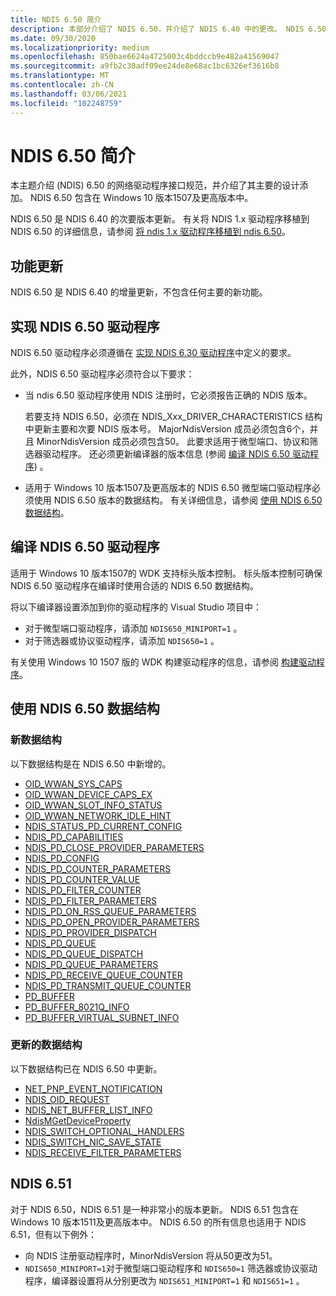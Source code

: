 ```yaml
---
title: NDIS 6.50 简介
description: 本部分介绍了 NDIS 6.50，并介绍了 NDIS 6.40 中的更改。 NDIS 6.50 包含在 Windows 10 版本1507及更高版本中。
ms.date: 09/30/2020
ms.localizationpriority: medium
ms.openlocfilehash: 850bae6624a4725003c4bddccb9e482a41569047
ms.sourcegitcommit: a9fb2c30adf09ee24de8e68ac1bc6326ef3616b8
ms.translationtype: MT
ms.contentlocale: zh-CN
ms.lasthandoff: 03/06/2021
ms.locfileid: "102248759"
---
```

# <a name="introduction-to-ndis-650"></a>NDIS 6.50 简介

本主题介绍 (NDIS) 6.50 的网络驱动程序接口规范，并介绍了其主要的设计添加。 NDIS 6.50 包含在 Windows 10 版本1507及更高版本中。

NDIS 6.50 是 NDIS 6.40 的次要版本更新。 有关将 NDIS 1.x 驱动程序移植到 NDIS 6.50 的详细信息，请参阅 [将 ndis 1.x 驱动程序移植到 ndis 6.50](porting-ndis-6-x-drivers-to-ndis-6-50.md)。

## <a name="feature-updates"></a>功能更新

NDIS 6.50 是 NDIS 6.40 的增量更新，不包含任何主要的新功能。

## <a name="implementing-an-ndis-650-driver"></a>实现 NDIS 6.50 驱动程序

NDIS 6.50 驱动程序必须遵循在 [实现 NDIS 6.30 驱动程序](implementing-an-ndis-6-30-driver.md)中定义的要求。

此外，NDIS 6.50 驱动程序必须符合以下要求：

- 当 ndis 6.50 驱动程序使用 NDIS 注册时，它必须报告正确的 NDIS 版本。
   
   若要支持 NDIS 6.50，必须在 NDIS_Xxx_DRIVER_CHARACTERISTICS 结构中更新主要和次要 NDIS 版本号。 MajorNdisVersion 成员必须包含6个，并且 MinorNdisVersion 成员必须包含50。 此要求适用于微型端口、协议和筛选器驱动程序。 还必须更新编译器的版本信息 (参阅 [编译 NDIS 6.50 驱动程序](#compiling-an-ndis-650-driver)) 。

- 适用于 Windows 10 版本1507及更高版本的 NDIS 6.50 微型端口驱动程序必须使用 NDIS 6.50 版本的数据结构。 有关详细信息，请参阅 [使用 NDIS 6.50 数据结构](#using-ndis-650-data-structures)。

## <a name="compiling-an-ndis-650-driver"></a>编译 NDIS 6.50 驱动程序

适用于 Windows 10 版本1507的 WDK 支持标头版本控制。 标头版本控制可确保 NDIS 6.50 驱动程序在编译时使用合适的 NDIS 6.50 数据结构。

将以下编译器设置添加到你的驱动程序的 Visual Studio 项目中：

- 对于微型端口驱动程序，请添加 ```NDIS650_MINIPORT=1``` 。
- 对于筛选器或协议驱动程序，请添加 ```NDIS650=1``` 。

有关使用 Windows 10 1507 版的 WDK 构建驱动程序的信息，请参阅 [构建驱动程序](../develop/building-a-driver.md)。

## <a name="using-ndis-650-data-structures"></a>使用 NDIS 6.50 数据结构

### <a name="new-data-structures"></a>新数据结构

以下数据结构是在 NDIS 6.50 中新增的。

- [OID_WWAN_SYS_CAPS](./oid-wwan-sys-caps.md)
- [OID_WWAN_DEVICE_CAPS_EX](./oid-wwan-device-caps-ex.md)
- [OID_WWAN_SLOT_INFO_STATUS](./oid-wwan-slot-info-status.md)
- [OID_WWAN_NETWORK_IDLE_HINT](./oid-wwan-network-idle-hint.md) 
- [NDIS_STATUS_PD_CURRENT_CONFIG](./ndis-status-pd-current-config.md)
- [NDIS_PD_CAPABILITIES](/windows-hardware/drivers/ddi/ntddndis/ns-ntddndis-_ndis_pd_capabilities)
- [NDIS_PD_CLOSE_PROVIDER_PARAMETERS](/windows-hardware/drivers/ddi/ndis/ns-ndis-_ndis_pd_close_provider_parameters)
- [NDIS_PD_CONFIG](/windows-hardware/drivers/ddi/ntddndis/ns-ntddndis-_ndis_pd_config)
- [NDIS_PD_COUNTER_PARAMETERS](/windows-hardware/drivers/ddi/ndis/ns-ndis-_ndis_pd_counter_parameters)
- [NDIS_PD_COUNTER_VALUE](/windows-hardware/drivers/ddi/ndis/ns-ndis-_ndis_pd_counter_value)
- [NDIS_PD_FILTER_COUNTER](/windows-hardware/drivers/ddi/ndis/ns-ndis-_ndis_pd_filter_counter)
- [NDIS_PD_FILTER_PARAMETERS](/windows-hardware/drivers/ddi/ndis/ns-ndis-_ndis_pd_filter_parameters)
- [NDIS_PD_ON_RSS_QUEUE_PARAMETERS](/windows-hardware/drivers/ddi/_netvista/)
- [NDIS_PD_OPEN_PROVIDER_PARAMETERS](/windows-hardware/drivers/ddi/ndis/ns-ndis-_ndis_pd_open_provider_parameters)
- [NDIS_PD_PROVIDER_DISPATCH](/windows-hardware/drivers/ddi/ndis/ns-ndis-_ndis_pd_provider_dispatch)
- [NDIS_PD_QUEUE](/windows-hardware/drivers/ddi/ndis/ns-ndis-_ndis_pd_queue)
- [NDIS_PD_QUEUE_DISPATCH](/windows-hardware/drivers/ddi/ndis/ns-ndis-_ndis_pd_queue_dispatch)
- [NDIS_PD_QUEUE_PARAMETERS](/windows-hardware/drivers/ddi/ndis/ns-ndis-_ndis_pd_queue_parameters)
- [NDIS_PD_RECEIVE_QUEUE_COUNTER](/windows-hardware/drivers/ddi/ndis/ns-ndis-_ndis_pd_receive_queue_counter)
- [NDIS_PD_TRANSMIT_QUEUE_COUNTER](/windows-hardware/drivers/ddi/ndis/ns-ndis-_ndis_pd_transmit_queue_counter)
- [PD_BUFFER](/windows-hardware/drivers/ddi/ndis/ns-ndis-_pd_buffer)
- [PD_BUFFER_8021Q_INFO](/windows-hardware/drivers/ddi/ndis/ns-ndis-_pd_buffer_8021q_info)
- [PD_BUFFER_VIRTUAL_SUBNET_INFO](/windows-hardware/drivers/ddi/ndis/ns-ndis-_pd_buffer_virtual_subnet_info)

### <a name="updated-data-structures"></a>更新的数据结构

以下数据结构已在 NDIS 6.50 中更新。

- [NET_PNP_EVENT_NOTIFICATION](/windows-hardware/drivers/ddi/ndis/ns-ndis-_net_pnp_event_notification)
- [NDIS_OID_REQUEST](/windows-hardware/drivers/ddi/oidrequest/ns-oidrequest-ndis_oid_request)
- [NDIS_NET_BUFFER_LIST_INFO](/windows-hardware/drivers/ddi/nblinfo/ne-nblinfo-ndis_net_buffer_list_info)
- [NdisMGetDeviceProperty](/windows-hardware/drivers/ddi/ndis/nf-ndis-ndismgetdeviceproperty)
- [NDIS_SWITCH_OPTIONAL_HANDLERS](/windows-hardware/drivers/ddi/ndis/ns-ndis-_ndis_switch_optional_handlers)
- [NDIS_SWITCH_NIC_SAVE_STATE](/windows-hardware/drivers/ddi/ntddndis/ns-ntddndis-_ndis_switch_nic_save_state)
- [NDIS_RECEIVE_FILTER_PARAMETERS](/windows-hardware/drivers/ddi/ntddndis/ns-ntddndis-_ndis_receive_filter_parameters)

## <a name="ndis-651"></a>NDIS 6.51

对于 NDIS 6.50，NDIS 6.51 是一种非常小的版本更新。 NDIS 6.51 包含在 Windows 10 版本1511及更高版本中。 NDIS 6.50 的所有信息也适用于 NDIS 6.51，但有以下例外：

- 向 NDIS 注册驱动程序时，MinorNdisVersion 将从50更改为51。
- ```NDIS650_MINIPORT=1```对于微型端口驱动程序和 ```NDIS650=1``` 筛选器或协议驱动程序，编译器设置将从分别更改为 ```NDIS651_MINIPORT=1``` 和 ```NDIS651=1``` 。
